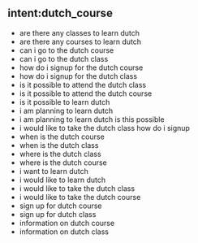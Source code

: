 ## intent:dutch_course
- are there any classes to learn dutch
- are there any courses to learn dutch
- can i go to the dutch course
- can i go to the dutch class
- how do i signup for the dutch course
- how do i signup for the dutch class
- is it possible to attend the dutch class
- is it possible to attend the dutch course
- is it possible to learn dutch
- i am planning to learn dutch
- i am planning to learn dutch is this possible
- i would like to take the dutch class how do i signup
- when is the dutch course
- when is the dutch class
- where is the dutch class
- where is the dutch course
- i want to learn dutch
- i would like to learn dutch
- i would like to take the dutch class
- i would like to take the dutch course
- sign up for dutch course
- sign up for dutch class
- information on dutch course
- information on dutch class
